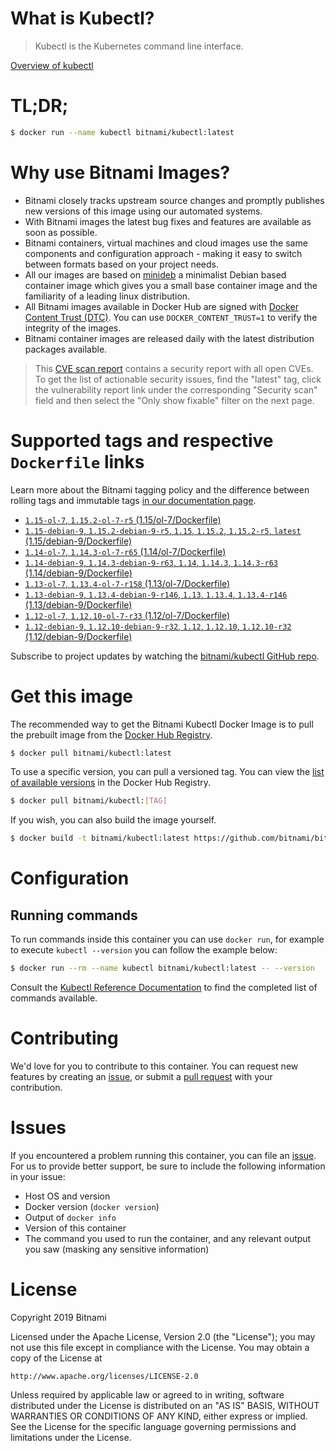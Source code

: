 
# What is Kubectl?

> Kubectl is the Kubernetes command line interface.

[Overview of kubectl](https://kubernetes.io/docs/reference/kubectl/overview/)

# TL;DR;

```bash
$ docker run --name kubectl bitnami/kubectl:latest
```

# Why use Bitnami Images?

* Bitnami closely tracks upstream source changes and promptly publishes new versions of this image using our automated systems.
* With Bitnami images the latest bug fixes and features are available as soon as possible.
* Bitnami containers, virtual machines and cloud images use the same components and configuration approach - making it easy to switch between formats based on your project needs.
* All our images are based on [minideb](https://github.com/bitnami/minideb) a minimalist Debian based container image which gives you a small base container image and the familiarity of a leading linux distribution.
* All Bitnami images available in Docker Hub are signed with [Docker Content Trust (DTC)](https://docs.docker.com/engine/security/trust/content_trust/). You can use `DOCKER_CONTENT_TRUST=1` to verify the integrity of the images.
* Bitnami container images are released daily with the latest distribution packages available.


> This [CVE scan report](https://quay.io/repository/bitnami/kubectl?tab=tags) contains a security report with all open CVEs. To get the list of actionable security issues, find the "latest" tag, click the vulnerability report link under the corresponding "Security scan" field and then select the "Only show fixable" filter on the next page.

# Supported tags and respective `Dockerfile` links

Learn more about the Bitnami tagging policy and the difference between rolling tags and immutable tags [in our documentation page](https://docs.bitnami.com/containers/how-to/understand-rolling-tags-containers/).


* [`1.15-ol-7`, `1.15.2-ol-7-r5` (1.15/ol-7/Dockerfile)](https://github.com/bitnami/bitnami-docker-kubectl/blob/1.15.2-ol-7-r5/1.15/ol-7/Dockerfile)
* [`1.15-debian-9`, `1.15.2-debian-9-r5`, `1.15`, `1.15.2`, `1.15.2-r5`, `latest` (1.15/debian-9/Dockerfile)](https://github.com/bitnami/bitnami-docker-kubectl/blob/1.15.2-debian-9-r5/1.15/debian-9/Dockerfile)
* [`1.14-ol-7`, `1.14.3-ol-7-r65` (1.14/ol-7/Dockerfile)](https://github.com/bitnami/bitnami-docker-kubectl/blob/1.14.3-ol-7-r65/1.14/ol-7/Dockerfile)
* [`1.14-debian-9`, `1.14.3-debian-9-r63`, `1.14`, `1.14.3`, `1.14.3-r63` (1.14/debian-9/Dockerfile)](https://github.com/bitnami/bitnami-docker-kubectl/blob/1.14.3-debian-9-r63/1.14/debian-9/Dockerfile)
* [`1.13-ol-7`, `1.13.4-ol-7-r158` (1.13/ol-7/Dockerfile)](https://github.com/bitnami/bitnami-docker-kubectl/blob/1.13.4-ol-7-r158/1.13/ol-7/Dockerfile)
* [`1.13-debian-9`, `1.13.4-debian-9-r146`, `1.13`, `1.13.4`, `1.13.4-r146` (1.13/debian-9/Dockerfile)](https://github.com/bitnami/bitnami-docker-kubectl/blob/1.13.4-debian-9-r146/1.13/debian-9/Dockerfile)
* [`1.12-ol-7`, `1.12.10-ol-7-r33` (1.12/ol-7/Dockerfile)](https://github.com/bitnami/bitnami-docker-kubectl/blob/1.12.10-ol-7-r33/1.12/ol-7/Dockerfile)
* [`1.12-debian-9`, `1.12.10-debian-9-r32`, `1.12`, `1.12.10`, `1.12.10-r32` (1.12/debian-9/Dockerfile)](https://github.com/bitnami/bitnami-docker-kubectl/blob/1.12.10-debian-9-r32/1.12/debian-9/Dockerfile)

Subscribe to project updates by watching the [bitnami/kubectl GitHub repo](https://github.com/bitnami/bitnami-docker-kubectl).

# Get this image

The recommended way to get the Bitnami Kubectl Docker Image is to pull the prebuilt image from the [Docker Hub Registry](https://hub.docker.com/r/bitnami/kubectl).

```bash
$ docker pull bitnami/kubectl:latest
```

To use a specific version, you can pull a versioned tag. You can view the [list of available versions](https://hub.docker.com/r/bitnami/kubectl/tags/) in the Docker Hub Registry.

```bash
$ docker pull bitnami/kubectl:[TAG]
```

If you wish, you can also build the image yourself.

```bash
$ docker build -t bitnami/kubectl:latest https://github.com/bitnami/bitnami-docker-kubectl.git
```

# Configuration

## Running commands

To run commands inside this container you can use `docker run`, for example to execute `kubectl --version` you can follow the example below:

```bash
$ docker run --rm --name kubectl bitnami/kubectl:latest -- --version
```

Consult the [Kubectl Reference Documentation](https://kubernetes.io/docs/reference/generated/kubectl/kubectl-commands) to find the completed list of commands available.

# Contributing

We'd love for you to contribute to this container. You can request new features by creating an [issue](https://github.com/bitnami/bitnami-docker-kubectl/issues), or submit a [pull request](https://github.com/bitnami/bitnami-docker-kubectl/pulls) with your contribution.

# Issues

If you encountered a problem running this container, you can file an [issue](https://github.com/bitnami/bitnami-docker-kubectl/issues). For us to provide better support, be sure to include the following information in your issue:

- Host OS and version
- Docker version (`docker version`)
- Output of `docker info`
- Version of this container
- The command you used to run the container, and any relevant output you saw (masking any sensitive information)

# License

Copyright 2019 Bitnami

Licensed under the Apache License, Version 2.0 (the "License");
you may not use this file except in compliance with the License.
You may obtain a copy of the License at

    http://www.apache.org/licenses/LICENSE-2.0

Unless required by applicable law or agreed to in writing, software
distributed under the License is distributed on an "AS IS" BASIS,
WITHOUT WARRANTIES OR CONDITIONS OF ANY KIND, either express or implied.
See the License for the specific language governing permissions and
limitations under the License.
